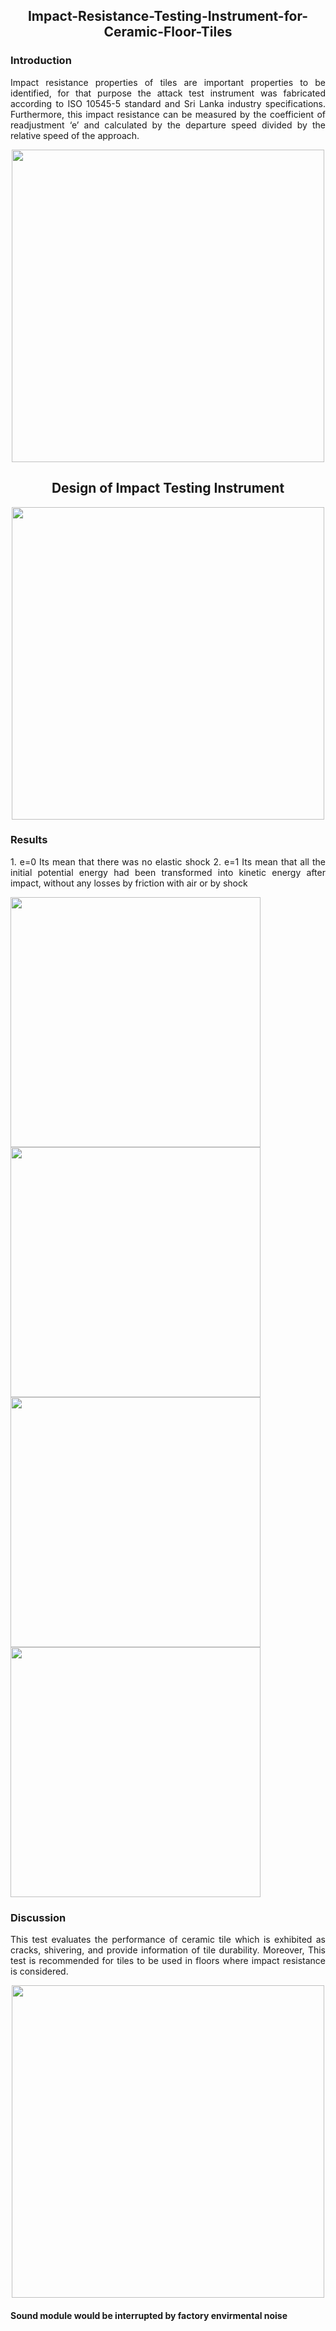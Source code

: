 <h2 align="center"> Impact-Resistance-Testing-Instrument-for-Ceramic-Floor-Tiles</h2>

<h3 align="left">Introduction</h3>
  
 <p style= 'text-align: justify;'> Impact resistance properties of tiles are important properties to be identified, for that purpose the attack test instrument was fabricated according to ISO 10545-5 standard and Sri Lanka industry specifications. Furthermore, this impact resistance can be measured by the coefficient of readjustment ‘e’ and calculated by the departure speed divided by the relative speed of the approach.</p>
  
<p align="center">
  <img width="500" src="https://user-images.githubusercontent.com/74568334/125685904-4ec2508c-6c78-41f3-ab21-8ad0dc2b5c34.png">
</p>
<h2 align="center"> Design of Impact Testing Instrument</h2> 
<p align="center">
  <img width="500" src="https://user-images.githubusercontent.com/74568334/125686539-d57830b5-cd8c-4b1c-bbcb-ff607b73ad74.png">
</p> 

<h3 align="left"> Results</h3>

<p style= 'text-align: justify;'> 
  1. e=0 Its mean that there was no elastic shock
  2. e=1 Its mean that all the initial potential energy had been transformed into kinetic energy after impact, without any losses by friction with air or by shock
</p>

 <p align="left">
  <img width="400" src="https://user-images.githubusercontent.com/74568334/125688007-e6944c6c-c555-4978-9287-7ce66bc19df8.jpg">
  <img width="400" src="https://user-images.githubusercontent.com/74568334/125688009-09af4b99-5fe9-49e4-aab5-edebe85c89d1.jpg">
  <img width="400" src="https://user-images.githubusercontent.com/74568334/125688011-af767a1d-215c-4bda-b3da-443a3a1252a4.jpg">
  <img width="400" src="https://user-images.githubusercontent.com/74568334/125688005-eed626a6-0194-4351-980a-7b17d1544423.jpg">
  
</p> 
  
<h3 align="left">Discussion</h3>
 
 <p style= 'text-align: justify;'> This test evaluates the performance of ceramic tile which is exhibited as cracks, shivering, and provide information of tile durability. Moreover, This test is recommended for tiles to be used in floors where impact resistance is considered.</p>

<p align="center">
  <img width="500" src="https://user-images.githubusercontent.com/74568334/125690000-591640ae-aa6d-46a8-878d-2e604f35edad.jpg">
</p> 
<h4 align="left">Sound module would be interrupted by factory envirmental noise</h4>
